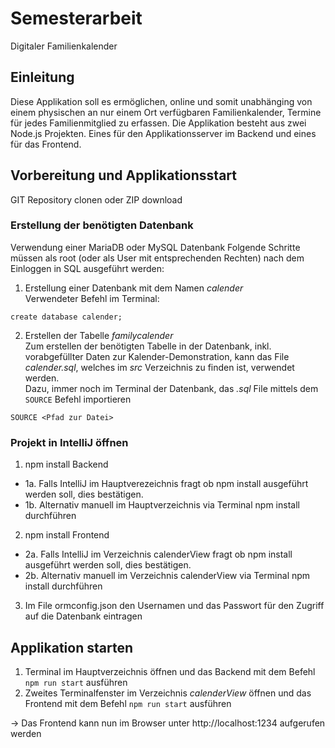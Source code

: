 # Semesterarbeit
Digitaler Familienkalender
## Einleitung
Diese Applikation soll es ermöglichen, online und somit unabhänging von einem physischen an nur einem Ort verfügbaren Familienkalender,
Termine für jedes Familienmitglied zu erfassen. Die Applikation besteht aus zwei Node.js Projekten. Eines für den Applikationsserver im Backend
und eines für das Frontend.
## Vorbereitung und Applikationsstart
GIT Repository clonen oder ZIP download

### Erstellung der benötigten Datenbank
Verwendung einer MariaDB oder MySQL Datenbank
Folgende Schritte müssen als root (oder als User mit entsprechenden Rechten) nach dem Einloggen in SQL ausgeführt werden:
1. Erstellung einer Datenbank mit dem Namen *calender*  
Verwendeter Befehl im Terminal:
```
create database calender;
```
2. Erstellen der Tabelle *familycalender*  
Zum erstellen der benötigten Tabelle in der Datenbank, inkl. vorabgefüllter Daten zur Kalender-Demonstration, kann das File *calender.sql*, welches im *src* Verzeichnis zu finden ist, verwendet werden.  
Dazu, immer noch im Terminal der Datenbank, das *.sql* File mittels dem `SOURCE` Befehl importieren
```
SOURCE <Pfad zur Datei>
```
### Projekt in IntelliJ öffnen
1. npm install Backend
- 1a. Falls IntelliJ im Hauptverezeichnis fragt ob npm install ausgeführt werden soll, dies bestätigen.
- 1b. Alternativ manuell im Hauptverzeichnis via Terminal npm install durchführen
2. npm install Frontend
- 2a. Falls IntelliJ im Verzeichnis calenderView fragt ob npm install ausgeführt werden soll, dies bestätigen.
- 2b. Alternativ manuell im Verzeichnis calenderView via Terminal npm install durchführen
3. Im File ormconfig.json den Usernamen und das Passwort für den Zugriff auf die Datenbank eintragen

## Applikation starten
1. Terminal im Hauptverzeichnis öffnen und das Backend mit dem Befehl `npm run start` ausführen
2. Zweites Terminalfenster im Verzeichnis *calenderView* öffnen und das Frontend mit dem Befehl `npm run start` ausführen  
  
-> Das Frontend kann nun im Browser unter http://localhost:1234 aufgerufen werden



